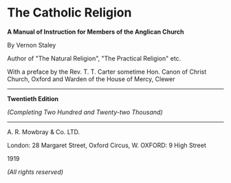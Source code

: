 # The Catholic Religion

**A Manual of Instruction for Members of the Anglican Church**

By Vernon Staley

Author of "The Natural Religion", "The Practical Religion" etc.

With a preface by the Rev. T. T. Carter sometime Hon. Canon of Christ Church, Oxford and Warden of the House of Mercy, Clewer

---

**Twentieth Edition**

*(Completing Two Hundred and Twenty-two Thousand)*

---

A. R. Mowbray & Co. LTD.

London: 28 Margaret Street, Oxford Circus, W. OXFORD: 9 High Street

1919

*(All rights reserved)*
